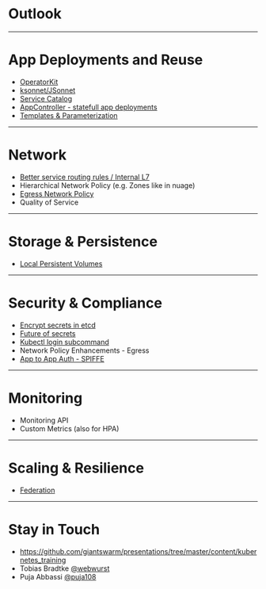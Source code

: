 # Outlook

---

# App Deployments and Reuse

- [OperatorKit](https://docs.google.com/document/d/1ChcMp6pnEK13sSwfThKb5UPBYdrJ-3z4qIsnMMoNEKs/edit)
- [ksonnet/JSonnet](http://ksonnet.heptio.com/)
- [Service Catalog](https://github.com/kubernetes-incubator/service-catalog)
- [AppController - statefull app deployments](https://github.com/Mirantis/k8s-AppController)
- [Templates & Parameterization](https://github.com/kubernetes/kubernetes/blob/master/docs/proposals/templates.md)


---

# Network

- [Better service routing rules / Internal L7](https://github.com/kubernetes/kubernetes/issues/28443)
- Hierarchical Network Policy (e.g. Zones like in nuage)
- [Egress Network Policy](https://github.com/projectcalico/k8s-policy/issues/95)
- Quality of Service

---

# Storage & Persistence

- [Local Persistent Volumes](https://speakerdeck.com/msau42/kubernetes-1-dot-7-local-persistent-storage)

---

# Security & Compliance

- [Encrypt secrets in etcd](https://github.com/kubernetes/features/issues/279)
- [Future of secrets](https://docs.google.com/document/d/1JAwPuZg47UhfRVlof-lMw08OJztunW8pvTNxDK3rCF8/mobilebasic#heading=h.vw9xyk1ib8nn)
- [Kubectl login subcommand](https://github.com/kubernetes/kubernetes/blob/master/docs/proposals/kubectl-login.md)
- Network Policy Enhancements - Egress
- [App to App Auth - SPIFFE](https://spiffe.io)

---

# Monitoring

- Monitoring API
- Custom Metrics (also for HPA)

---

# Scaling & Resilience

- [Federation](https://github.com/kubernetes/kubernetes/blob/master/docs/proposals/federation.md)

---

# Stay in Touch

- https://github.com/giantswarm/presentations/tree/master/content/kubernetes_training
- Tobias Bradtke [@webwurst](https://twitter.com/webwurst)
- Puja Abbassi [@puja108](https://twitter.com/puja108)